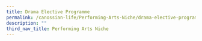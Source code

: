 ```yaml
---
title: Drama Elective Programme
permalink: /canossian-life/Performing-Arts-Niche/drama-elective-programme/
description: ""
third_nav_title: Performing Arts Niche
---
```

